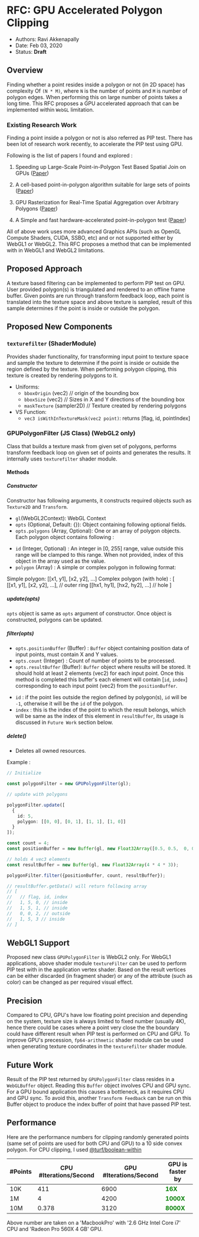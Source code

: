 # RFC: GPU Accelerated Polygon Clipping

* Authors: Ravi Akkenapally
* Date: Feb 03, 2020
* Status: **Draft**

## Overview

Finding whether a point resides inside a polygon or not (in 2D space) has complexity Of `(N * M)`,  where `N` is the number of points and `M` is number of polygon edges. When performing this on large number of points takes a long time. This RFC proposes a GPU accelerated approach that can be implemented within `WebGL` limitation.

### Existing Research Work

Finding a point inside a polygon or not is also referred as PIP test. There has been lot of research work recently, to accelerate the PIP test using GPU.


Following is the list of papers I found and explored :

1. Speeding up Large-Scale Point-in-Polygon Test Based Spatial Join on GPUs ([Paper](http://www-cs.ccny.cuny.edu/~jzhang/papers/bigspaital_cr.pdf))

2. A cell-based point-in-polygon algorithm suitable for large sets of points ([Paper](https://www.sciencedirect.com/science/article/pii/S0098300401000371?via%3Dihub))

3. GPU Rasterization for Real-Time Spatial Aggregation over Arbitrary Polygons ([Paper](http://www.vldb.org/pvldb/vol11/p352-zacharatou.pdf))

4. A Simple and fast hardware-accelerated point-in-polygon test ([Paper](https://pdfs.semanticscholar.org/04a4/7b99d57cdf81bbd58a8dc21c2d15ac528855.pdf))

All of above work uses more advanced Graphics APIs (such as OpenGL Compute Shaders, CUDA, SSBO, etc) and or not supported either by WebGL1 or WebGL2. This RFC proposes a method that can be implemented with in WebGL1 and WebGL2 limitations.


## Proposed Approach

A texture based filtering can be implemented to perform PIP test on GPU. User provided polygon(s) is triangulated and rendered to an offline frame buffer. Given points are run through transform feedback loop, each point is translated into the texture space and above texture is sampled, result of this sample determines if the point is inside or outside the polygon.


## Proposed New Components

### `texturefilter` (ShaderModule)

Provides shader functionality, for transforming input point to texture space and sample the texture to determine if the point is inside or outside the region defined by the texture. When performing polygon clipping, this texture is created by rendering polygons to it.

- Uniforms:
   - `bboxOrigin` (vec2)  // origin of the bounding box
   - `bboxSize` (vec2)  // Sizes in X and Y directions of the bounding box
   - `maskTexture` (sampler2D) // Texture created by rendering polygons
- VS Function:
     - `vec3 isWithInTextureMask(vec2 point)`: returns [flag, id, pointIndex]


### GPUPolygonFilter (JS Class) (WebGL2 only)

Class that builds a texture mask from given set of polygons, performs transform feedback loop on given set of points and generates the results. It internally uses `texturefilter` shader module.

#### Methods

##### Constructor

Constructor has following arguments, it constructs required objects such as `Texture2D` and `Transform`.

* `gl`(WebGL2Context): WebGL Context
* `opts` (Optional, Default: {}): Object containing following optional fields.
* `opts.polygons` (Array, Optional): One or an array of polygon objects. Each polygon object contains following :
 - `id` (Integer, Optional) : An integer in [0, 255] range, value outside this range will be clamped to this range. When not provided, index of this object in the array used as the value.
 - `polygon` (Array) : A simple or complex polygon in following format:

  Simple polygon: [[x1, y1], [x2, y2], ...]
  Complex polygon (with hole) :
    [                                           
      [[x1, y1], [x2, y2], ...], // outer ring
      [[hx1, hy1], [hx2, hy2], ...] // hole
    ]

##### update(opts)

`opts` object is same as `opts` argument of constructor. Once object is constructed, polygons can be updated.

##### filter(opts)

* `opts.positionBuffer` (Buffer) : `Buffer` object containing position data of input points, must contain X and Y values.
* `opts.count` (Integer) : Count of number of points to be processed.
* `opts.resultBuffer` (Buffer): `Buffer` object where results will be stored. It should hold at least 2 elements (vec2) for each input point. Once this method is completed this buffer's each element will contain [`id`, `index`] corresponding to each input point (vec2) from the `positionBuffer`.
 - `id` : if the point lies outside the region defined by polygon(s), `id` will be `-1`, otherwise it will be the `id` of the polygon.
 - `index` : this is the index of the point to which the result belongs, which will be same as the index of this element in `resultBuffer`, its usage is discussed in `Future Work` section below.

##### delete()

* Deletes all owned resources.

Example :
```typescript
// Initialize

const polygonFilter = new GPUPolygonFilter(gl);

// update with polygons

polygonFilter.update([
  {
    id: 5,
    polygon: [[0, 0], [0, 1], [1, 1], [1, 0]]
  }
]);

const count = 4;
const positionBuffer = new Buffer(gl, new Float32Array([0.5, 0.5,  0, 0.5, 0, 3,  0.25, 0.75]));

// holds 4 vec3 elements
const resultBuffer = new Buffer(gl, new Float32Array(4 * 4 * 3));

polygonFilter.filter({positionBuffer, count, resultBuffer});

// resultBuffer.getData() will return following array
// [
//   // flag, id, index
//   1, 5, 0, // inside
//   1, 5, 1, // inside
//   0, 0, 2, // outside
//   1, 5, 3 // inside
// ]

```

## WebGL1 Support

Proposed new class `GPUPolygonFilter` is WebGL2 only. For WebGL1 applications, above shader module `textureFilter` can be used to perform PIP test with in the application vertex shader. Based on the result vertices can be either discarded (in fragment shader) or any of the attribute (such as color) can be changed as per required visual effect.


## Precision

Compared to CPU, GPU's have low floating point precision and depending on the system, texture size is always limited to fixed number (usually 4K), hence there could be cases where a point very close the the boundary could have different result when PIP test is performed on CPU and GPU. To improve GPU's precession, `fp64-arithmetic` shader module can be used when generating texture coordinates in the `texturefilter` shader module.


## Future Work

Result of the PIP test returned by `GPUPolygonFilter` class resides in a `WebGLBuffer` object. Reading this `Buffer` object involves CPU and GPU sync. For a GPU bound application this causes a bottleneck, as it requires CPU and GPU sync. To avoid this, another `Transform Feedback` can be run on this Buffer object to produce the index buffer of point that have passed PIP test.


## Performance

Here are the performance numbers for clipping randomly generated points (same set of points are used for both CPU and GPU) to a 10 side convex polygon. For CPU clipping, I used [@turf/boolean-within](https://www.npmjs.com/package/@turf/boolean-within)

|#Points| CPU #Iterations/Second | GPU #Iterations/Second | GPU is faster by |
|-|-|-|-|
|10K|411|6900| <b style="color:green">16X</b> |
|1M|4|4200| <b style="color:green">1000X</b> |
|10M|0.378|3120| <b style="color:green">8000X</b> |

Above number are taken on a 'MacbookPro' with '2.6 GHz Intel Core i7' CPU and 'Radeon Pro 560X 4 GB' GPU.
